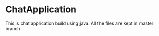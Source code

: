 # ChatApplication

This is chat application build using java. All the files are kept in master branch
